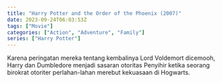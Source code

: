 ```yaml
---
title: "Harry Potter and the Order of the Phoenix (2007)"
date: 2023-09-24T06:03:53Z
tags: ["Movie"]
categories: ["Action", "Adventure", "Family"]
series: ["Harry Potter"]
---
```


Karena peringatan mereka tentang kembalinya Lord Voldemort dicemooh, Harry dan Dumbledore menjadi sasaran otoritas Penyihir ketika seorang birokrat otoriter perlahan-lahan merebut kekuasaan di Hogwarts.

<mux-player stream-type="on-demand"
  src="https://kp3d-my.sharepoint.com/personal/ryoo_kp3d_onmicrosoft_com/_layouts/15/download.aspx?share=ETBHL7pSFc5MqfypCOpvw1sBFlHVyltv39IYeOi-yoh7rg" metadata-video-title="Harry Potter and the Order of the Phoenix (2007)" prefer-playback="mse" controls>
  </mux-player>
  
  
  <script src="https://cdn.jsdelivr.net/npm/@mux/mux-player"></script>
  
 <script id="4v9gcGKmi1K00024tyG016BNBAXqNUFT8YpTnyDb4FMcL4" type="application/ld+json">
 {
  "@context": "https://schema.org/",
  "@type": "VideoObject",
  "name": "Harry Potter and the Order of the Phoenix (2007)",
  "contentUrl": "https://stream.mux.com/S9NQ01ygH4rKpyNJcDN02Bl00fr01z003zLG3HzLeMnMr02bY.m3u8",
  "thumbnailUrl": "https://www.themoviedb.org/t/p/original/gqhnv9xZw3lJe2JqNeLthBLxQtZ.jpg?width=314&fit_mode=preserve&time=25",
  "uploadDate": "2023-09-24T06:03:53Z",
}

</script>
